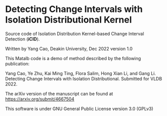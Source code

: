 # Detecting Change Intervals with Isolation Distributional Kernel

Source code of Isolation Distribution Kernel-based Change Interval Detection (**iCID**).

Written by Yang Cao, Deakin University, Dec 2022 version 1.0

This Matalb code is a demo of method described by the following publication: 

Yang Cao, Ye Zhu, Kai Ming Ting, Flora Salim, Hong Xian Li, and Gang Li. Detecting Change Intervals with Isolation Distributional. Submitted for VLDB 2022.

The arXiv version of the manuscript can be found at https://arxiv.org/submit/4667504

This software is under GNU General Public License version 3.0 (GPLv3)
